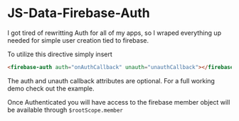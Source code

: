 JS-Data-Firebase-Auth
=====================

I got tired of rewritting Auth for all of my apps, so I wraped everything up needed for simple user creation tied to firebase. 

To utilize this directive simply insert 

```html
<firebase-auth auth="onAuthCallback" unauth="unauthCallback"></firebase-auth>
```

The auth and unauth callback attributes are optional. For a full working demo check out the example. 

Once Authenticated you will have access to the firebase member object will be available through `$rootScope.member`